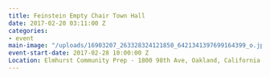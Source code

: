 ```yaml
---
title: Feinstein Empty Chair Town Hall
date: 2017-02-20 03:11:00 Z
categories:
- event
main-image: "/uploads/16903207_263328324121850_6421341397699164399_o.jpg"
event-start-date: 2017-02-28 10:00:00 Z
Location: Elmhurst Community Prep - 1800 98th Ave, Oakland, California 94603
---
```


